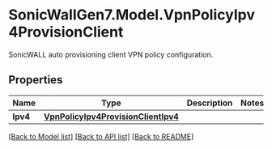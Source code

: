 # SonicWallGen7.Model.VpnPolicyIpv4ProvisionClient
SonicWALL auto provisioning client VPN policy configuration.

## Properties

Name | Type | Description | Notes
------------ | ------------- | ------------- | -------------
**Ipv4** | [**VpnPolicyIpv4ProvisionClientIpv4**](VpnPolicyIpv4ProvisionClientIpv4.md) |  | 

[[Back to Model list]](../README.md#documentation-for-models) [[Back to API list]](../README.md#documentation-for-api-endpoints) [[Back to README]](../README.md)

